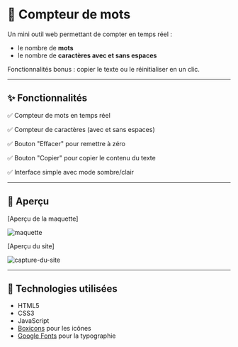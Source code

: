 # 📝 Compteur de mots

Un mini outil web permettant de compter en temps réel :

- le nombre de **mots**
- le nombre de **caractères avec et sans espaces**

Fonctionnalités bonus : copier le texte ou le réinitialiser en un clic.

---

## ✨ Fonctionnalités

✅ Compteur de mots en temps réel

✅ Compteur de caractères (avec et sans espaces)

✅ Bouton "Effacer" pour remettre à zéro

✅ Bouton "Copier" pour copier le contenu du texte

✅ Interface simple avec mode sombre/clair

---

## 📸 Aperçu
[Aperçu de la maquette]

![maquette](https://github.com/user-attachments/assets/f0946e83-f639-44ab-9b39-2574d4628b7d)

[Aperçu du site]

![capture-du-site](https://github.com/user-attachments/assets/9325bf5c-2afd-4e85-8b25-3deab2ab0147)

---

## 🚀 Technologies utilisées

- HTML5
- CSS3
- JavaScript
- [Boxicons](https://boxicons.com/) pour les icônes
- [Google Fonts](https://fonts.google.com/) pour la typographie
